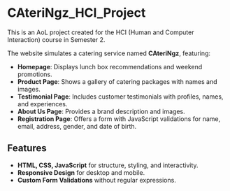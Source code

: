 # CAteriNgz_HCI_Project
This is an AoL project created for the HCI (Human and Computer Interaction) course in Semester 2.

The website simulates a catering service named **CAteriNgz**, featuring:  
- **Homepage**: Displays lunch box recommendations and weekend promotions.  
- **Product Page**: Shows a gallery of catering packages with names and images.  
- **Testimonial Page**: Includes customer testimonials with profiles, names, and experiences.  
- **About Us Page**: Provides a brand description and images.  
- **Registration Page**: Offers a form with JavaScript validations for name, email, address, gender, and date of birth.


## Features
- **HTML, CSS, JavaScript** for structure, styling, and interactivity.  
- **Responsive Design** for desktop and mobile.  
- **Custom Form Validations** without regular expressions.
